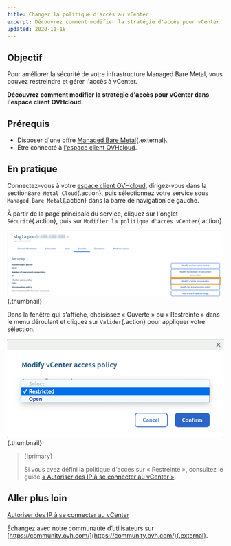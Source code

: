 ```yaml
---
title: Changer la politique d’accès au vCenter
excerpt: Découvrez comment modifier la stratégie d'accès pour vCenter'
updated: 2020-11-18
---
```


## Objectif

Pour améliorer la sécurité de votre infrastructure Managed Bare Metal, vous pouvez restreindre et gérer l'accès à vCenter.

**Découvrez comment modifier la stratégie d'accès pour vCenter dans l'espace client OVHcloud.**

## Prérequis

- Disposer d'une offre [Managed Bare Metal](https://www.ovhcloud.com/fr/managed-bare-metal/){.external}.
- Être connecté à [l'espace client OVHcloud](https://www.ovh.com/auth/?action=gotomanager&from=https://www.ovh.com/fr/&ovhSubsidiary=fr).

## En pratique

Connectez-vous à votre [espace client OVHcloud](https://www.ovh.com/auth/?action=gotomanager&from=https://www.ovh.com/fr/&ovhSubsidiary=fr), dirigez-vous dans la section`Bare Metal Cloud`{.action}, puis sélectionnez votre service sous `Managed Bare Metal`{.action} dans la barre de navigation de gauche.

À partir de la page principale du service, cliquez sur l'onglet `Sécurité`{.action}, puis sur `Modifier la politique d'accès vCenter`{.action}.

![Setting access policy](images/modifypolicy-01.png){.thumbnail}

Dans la fenêtre qui s'affiche, choisissez  « Ouverte » ou « Restreinte » dans le menu déroulant et cliquez sur `Valider`{.action} pour appliquer votre sélection.

![Setting access policy](images/modifypolicy-02.png){.thumbnail}

> [!primary]
>
> Si vous avez défini la politique d'accès sur « Restreinte », consultez le guide [« Autoriser des IP à se connecter au vCenter »](/pages/bare_metal_cloud/managed_bare_metal/vcenter-authorise-ip-access).
> 

## Aller plus loin

[Autoriser des IP à se connecter au vCenter](/pages/bare_metal_cloud/managed_bare_metal/vcenter-authorise-ip-access)

Échangez avec notre communauté d’utilisateurs sur [https://community.ovh.com/](https://community.ovh.com/){.external}.

